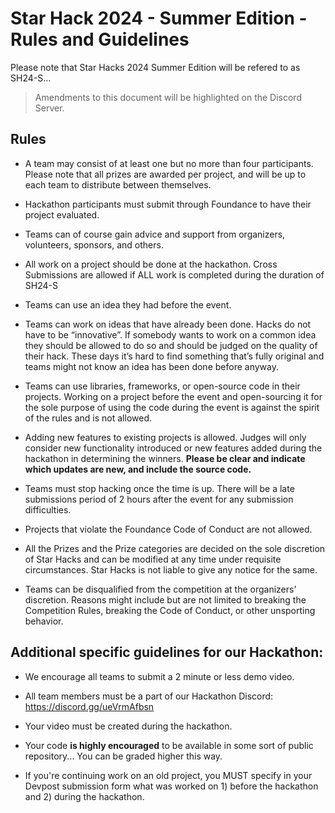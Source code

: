 # Star Hack 2024 - Summer Edition - Rules and Guidelines
Please note that Star Hacks 2024 Summer Edition will be refered to as SH24-S...
> Amendments to this document will be highlighted on the Discord Server.
## Rules
- A team may consist of at least one but no more than four participants. Please note that all prizes are awarded per project, and will be up to each team to distribute between themselves.

- Hackathon participants must submit through Foundance to have their project evaluated.

- Teams can of course gain advice and support from organizers, volunteers, sponsors, and others.

- All work on a project should be done at the hackathon. Cross Submissions are allowed if ALL work is completed during the duration of SH24-S

- Teams can use an idea they had before the event.

- Teams can work on ideas that have already been done. Hacks do not have to be “innovative”. If somebody wants to work on a common idea they should be allowed to do so and should be judged on the quality of their hack. These days it’s hard to find something that’s fully original and teams might not know an idea has been done before anyway.

- Teams can use libraries, frameworks, or open-source code in their projects. Working on a project before the event and open-sourcing it for the sole purpose of using the code during the event is against the spirit of the rules and is not allowed.

- Adding new features to existing projects is allowed. Judges will only consider new functionality introduced or new features added during the hackathon in determining the winners. **Please be clear and indicate which updates are new, and include the source code.**

- Teams must stop hacking once the time is up. There will be a late submissions period of 2 hours after the event for any submission difficulties.

- Projects that violate the Foundance Code of Conduct are not allowed.

- All the Prizes and the Prize categories are decided on the sole discretion of Star Hacks and can be modified at any time under requisite circumstances. Star Hacks is not liable to give any notice for the same.

- Teams can be disqualified from the competition at the organizers' discretion. Reasons might include but are not limited to breaking the Competition Rules, breaking the Code of Conduct, or other unsporting behavior.

## Additional specific guidelines for our Hackathon:
- We encourage all teams to submit a 2 minute or less demo video.

- All team members must be a part of our Hackathon Discord: https://discord.gg/ueVrmAfbsn

- Your video must be created during the hackathon. 

- Your code **is highly encouraged** to be available in some sort of public repository... You can be graded higher this way.

- If you're continuing work on an old project, you MUST specify in your Devpost submission form what was worked on 1) before the hackathon and 2) during the hackathon.
